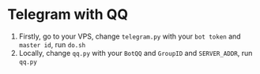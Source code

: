 # Telegram with QQ

1. Firstly, go to your VPS, change `telegram.py` with your `bot token` and `master id`, run `do.sh`
2. Locally, change `qq.py` with your `BotQQ` and `GroupID` and `SERVER_ADDR`, run `qq.py`
